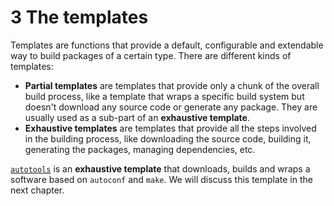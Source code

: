 # 3 The templates
Templates are functions that provide a default, configurable and extendable way to build packages of a certain type.
There are different kinds of templates:
* **Partial templates** are templates that provide only a chunk of the overall build process, like a template that wraps a specific build system but doesn't download any source code or generate any package.
They are usually used as a sub-part of an **exhaustive template**.
* **Exhaustive templates** are templates that provide all the steps involved in the building process, like downloading the source code, building it, generating the packages, managing dependencies, etc.

[`autotools`](https://docs.raven-os.org/nbuild/master/stdlib.template.autotools.html#module-stdlib.template.autotools) is an **exhaustive template** that downloads, builds and wraps a software based on `autoconf` and `make`.
We will discuss this template in the next chapter.
